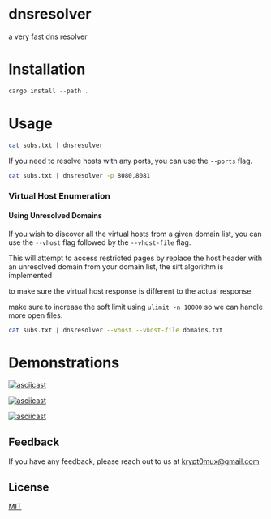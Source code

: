 # dnsresolver

a very fast dns resolver

# Installation

```rust
cargo install --path .
```

# Usage

```bash
cat subs.txt | dnsresolver
```

If you need to resolve hosts with any ports, you can use the `--ports` flag.

```bash
cat subs.txt | dnsresolver -p 8080,8081
```

### Virtual Host Enumeration

#### Using Unresolved Domains

If you wish to discover all the virtual hosts from a given domain list, you can use the `--vhost` flag followed by the `--vhost-file` flag.

This will attempt to access restricted pages by replace the host header with an unresolved domain from your domain list, the sift algorithm is implemented

to make sure the virtual host response is different to the actual response.

make sure to increase the soft limit using `ulimit -n 10000` so we can handle more open files.

```bash
cat subs.txt | dnsresolver --vhost --vhost-file domains.txt
```

# Demonstrations

[![asciicast](https://asciinema.org/a/g8lpcHqYeiYdljWxShrgX8naP.svg)](https://asciinema.org/a/g8lpcHqYeiYdljWxShrgX8naP)

[![asciicast](https://asciinema.org/a/GYBZM85QI6SbTiXz59Ncp1mT9.svg)](https://asciinema.org/a/GYBZM85QI6SbTiXz59Ncp1mT9)

[![asciicast](https://asciinema.org/a/VbhwK5GTEHeonVwh55Z6tsfHr.svg)](https://asciinema.org/a/VbhwK5GTEHeonVwh55Z6tsfHr)

## Feedback

If you have any feedback, please reach out to us at krypt0mux@gmail.com

## License

[MIT](https://choosealicense.com/licenses/mit/)
